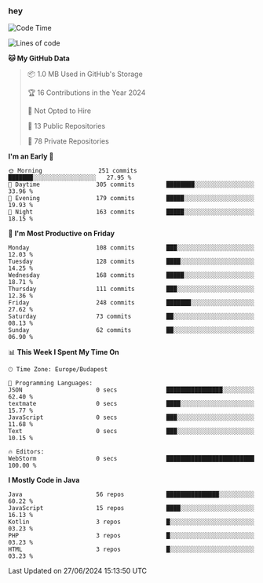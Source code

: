 ### hey

<!--START_SECTION:waka-->
![Code Time](http://img.shields.io/badge/Code%20Time-981%20hrs%2055%20mins-blue)

![Lines of code](https://img.shields.io/badge/From%20Hello%20World%20I%27ve%20Written-1.0%20million%20lines%20of%20code-blue)

**🐱 My GitHub Data** 

> 📦 1.0 MB Used in GitHub's Storage 
 > 
> 🏆 16 Contributions in the Year 2024
 > 
> 🚫 Not Opted to Hire
 > 
> 📜 13 Public Repositories 
 > 
> 🔑 78 Private Repositories 
 > 
**I'm an Early 🐤** 

```text
🌞 Morning                251 commits         ███████░░░░░░░░░░░░░░░░░░   27.95 % 
🌆 Daytime                305 commits         ████████░░░░░░░░░░░░░░░░░   33.96 % 
🌃 Evening                179 commits         █████░░░░░░░░░░░░░░░░░░░░   19.93 % 
🌙 Night                  163 commits         █████░░░░░░░░░░░░░░░░░░░░   18.15 % 
```
📅 **I'm Most Productive on Friday** 

```text
Monday                   108 commits         ███░░░░░░░░░░░░░░░░░░░░░░   12.03 % 
Tuesday                  128 commits         ████░░░░░░░░░░░░░░░░░░░░░   14.25 % 
Wednesday                168 commits         █████░░░░░░░░░░░░░░░░░░░░   18.71 % 
Thursday                 111 commits         ███░░░░░░░░░░░░░░░░░░░░░░   12.36 % 
Friday                   248 commits         ███████░░░░░░░░░░░░░░░░░░   27.62 % 
Saturday                 73 commits          ██░░░░░░░░░░░░░░░░░░░░░░░   08.13 % 
Sunday                   62 commits          ██░░░░░░░░░░░░░░░░░░░░░░░   06.90 % 
```


📊 **This Week I Spent My Time On** 

```text
🕑︎ Time Zone: Europe/Budapest

💬 Programming Languages: 
JSON                     0 secs              ████████████████░░░░░░░░░   62.40 % 
textmate                 0 secs              ████░░░░░░░░░░░░░░░░░░░░░   15.77 % 
JavaScript               0 secs              ███░░░░░░░░░░░░░░░░░░░░░░   11.68 % 
Text                     0 secs              ███░░░░░░░░░░░░░░░░░░░░░░   10.15 % 

🔥 Editors: 
WebStorm                 0 secs              █████████████████████████   100.00 % 
```

**I Mostly Code in Java** 

```text
Java                     56 repos            ███████████████░░░░░░░░░░   60.22 % 
JavaScript               15 repos            ████░░░░░░░░░░░░░░░░░░░░░   16.13 % 
Kotlin                   3 repos             █░░░░░░░░░░░░░░░░░░░░░░░░   03.23 % 
PHP                      3 repos             █░░░░░░░░░░░░░░░░░░░░░░░░   03.23 % 
HTML                     3 repos             █░░░░░░░░░░░░░░░░░░░░░░░░   03.23 % 
```




 Last Updated on 27/06/2024 15:13:50 UTC
<!--END_SECTION:waka-->
